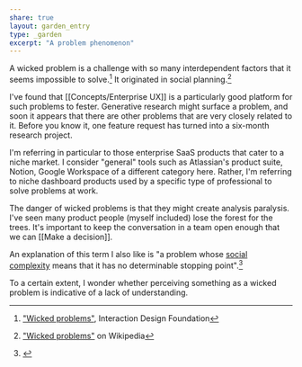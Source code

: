 ```yaml
---
share: true
layout: garden_entry
type: _garden
excerpt: "A problem phenomenon"
---
```

A wicked problem is a challenge with so many interdependent factors that it seems impossible to solve.[^1] It originated in social planning.[^2]

I've found that [[Concepts/Enterprise UX]] is a particularly good platform for such problems to fester. Generative research might surface a problem, and soon it appears that there are other problems that are very closely related to it. Before you know it, one feature request has turned into a six-month research project.

I'm referring in particular to those enterprise SaaS products that cater to a niche market. I consider "general" tools such as Atlassian's product suite, Notion, Google Workspace of a different category here. Rather, I'm referring to niche dashboard products used by a specific type of professional to solve problems at work.

The danger of wicked problems is that they might create analysis paralysis. I've seen many product people (myself included) lose the forest for the trees. It's important to keep the conversation in a team open enough that we can [[Make a decision]].

An explanation of this term I also like is "a problem whose [social complexity](https://en.wikipedia.org/wiki/Social_complexity "Social complexity") means that it has no determinable stopping point".[^3]

To a certain extent, I wonder whether perceiving something as a wicked problem is indicative of a lack of understanding.


[^1]: ["Wicked problems"](https://www.interaction-design.org/literature/topics/wicked-problems), Interaction Design Foundation
[^2]: ["Wicked problems"](https://en.wikipedia.org/wiki/Wicked_problem) on Wikipedia
[^3]: [](https://www.academia.edu/11796491)